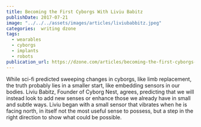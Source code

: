 ```yaml
---
title: Becoming the First Cyborgs With Liviu Babitz
publishDate: 2017-07-21
image: "../../../assets/images/articles/liviubabbitz.jpeg"
categories:  writing dzone
tags:
  - wearables
  - cyborgs
  - implants
  - robots
publication_url: https://dzone.com/articles/becoming-the-first-cyborgs-with-liviu-babitz
---
```


While sci-fi predicted sweeping changes in cyborgs, like limb replacement, the truth probably lies in a smaller start, like embedding sensors in our bodies. Liviu Babitz, Founder of Cyborg Nest, agrees, predicting that we will instead look to add new senses or enhance those we already have in small and subtle ways. Liviu began with a small sensor that vibrates when he is facing north, in itself not the most useful sense to possess, but a step in the right direction to show what could be possible.
